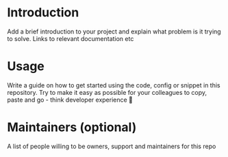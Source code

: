 # Introduction
Add a brief introduction to your project and explain what problem is it trying to solve.
Links to relevant documentation etc

# Usage
Write a guide on how to get started using the code, config or snippet in this repository.
Try to make it easy as possible for your colleagues to copy, paste and go - think developer experience 🙂

# Maintainers (optional)
A list of people willing to be owners, support and maintainers for this repo
